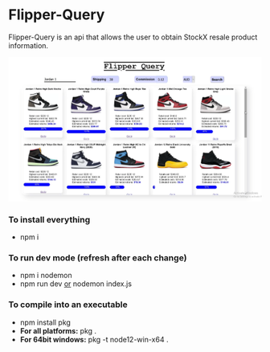 # Flipper-Query
Flipper-Query is an api that allows the user to obtain StockX resale product information.

![Flipper Query](./images/showcase.png)

### To install everything
- npm i

### To run dev mode (refresh after each change)
- npm i nodemon
- npm run dev <u>or</u> nodemon index.js

### To compile into an executable
- npm install pkg
- <b>For all platforms:</b> pkg .
- <b>For 64bit windows:</b> pkg -t node12-win-x64 .
